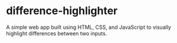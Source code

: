 # difference-highlighter
A simple web app built using HTML, CSS, and JavaScript to visually highlight differences between two inputs.
